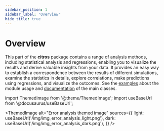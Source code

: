 ```yaml
---
sidebar_position: 1
sidebar_label: 'Overview'
hide_title: true
---
```

# Overview

This part of the **citros** package contains a range of analysis methods, including statistical analysis and regressions, enabling you to visualize the results and derive valuable insights from your data. It provides an easy way to establish a correspondence between the results of different simulations, examine the statistics in details, explore correlations, make predictions using regressions, and visualize the outcomes. See the [examples](error_analysis/getting_started_query_data.md) about the module usage and [documentation](../documentation/analysis/citros_data.md) of the main classes.

import ThemedImage from '@theme/ThemedImage';
import useBaseUrl from '@docusaurus/useBaseUrl';

<ThemedImage
  alt="Error analysis themed image"
  sources={{
    light: useBaseUrl('/img/img_error_analysis_light.png'),
    dark: useBaseUrl('/img/img_error_analysis_dark.png'),
  }}
/>